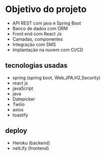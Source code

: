 # Objetivo do projeto

- API REST com java e Spring Boot 
- Banco de dados com ORM
- Front end com React Js
- Camadas, componentes
- Integração com SMS 
- Implantação na nuvem com CI/CD

## tecnologias usadas

- spring (spring boot, Web,JPA,H2,Security)
- react js
- javaScript
- java
- Datepicker
- Twilio
- axios
- toastify

## deploy
- Heroku (backend)
- netLify (frontend) 



